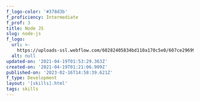 ```yaml
---
f_logo-color: '#378d3b'
f_proficiency: Intermediate
f_prof: 3
title: Node JS
slug: node-js
f_logo:
  url: >-
    https://uploads-ssl.webflow.com/60282405834bd110a170c5e0/607ce296994877406bde3f44_skill4%20(1).png
  alt: null
updated-on: '2021-04-19T01:53:29.363Z'
created-on: '2021-04-19T01:21:06.909Z'
published-on: '2023-02-16T14:58:39.621Z'
f_type: Development
layout: '[skills].html'
tags: skills
---
```



